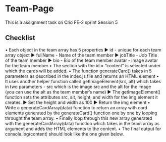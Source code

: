 # Team-Page
This is a assignment task on Crio FE-2 sprint Session 5


## Checklist
• Each object in the team array has 5 properties 
    ► id - unique for each team array object
    ► fullName - Name of the team member
    ► jobTitle - Job Title of the team member
    ► bio - Bio of the team member
    avatar - image avatar for the team member
• The section with the id = “content” is selected under which the cards will be added.
• The function generateCard() takes in 5 parameters as described in the index.js file and returns an HTML element
• It uses another helper function called getImageElement(src, alt) which takes in two parameters - src which is the image src and the alt for the image (you can use the alt as the team member’s name)
    ► The getImageElement() function sets the attributes src, alt, height, and width for the img element it creates.
    ► Set the height and width as 100
    ► Return the img element
• Write a generateCardArray(data) function to return an array with card elements generated by the generateCard() function one by one by looping throught the team array.
• Finally loop through this new array generated with the generateCardArray(data) function which takes in the team array as argument and adds the HTML elements to the content.
• The final output for console.log(content) should look like the one given below.

